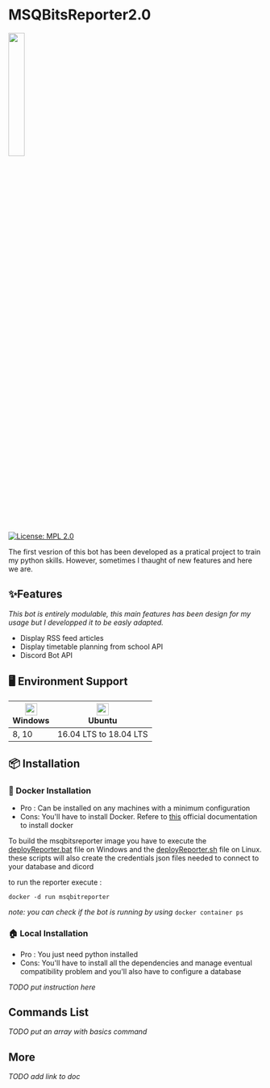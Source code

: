 # MSQBitsReporter2.0
<img src="https://github.com/MaximeMohandi/MSQBitsReporter2.0/blob/master/msqbitsReporter/ressources/reporterLogo.png" width="25%"/>

[![License: MPL 2.0](https://img.shields.io/badge/License-MPL%202.0-brightgreen.svg)](https://opensource.org/licenses/MPL-2.0)

The first vesrion of this bot has been developed as a pratical project to train my python skills. However, sometimes I thaught of new features and here we are.

## ✨Features
*This bot is entirely modulable, this main features has been design for my usage but I developped it to be easly adapted.* 

* Display RSS feed articles
* Display timetable planning from school API
* Discord Bot API

## 🖥 Environment Support

| [<img src="https://upload.wikimedia.org/wikipedia/commons/archive/a/a3/20150828174227%21Windows10Logo.png" width="24px" height="24px"/>](https://www.microsoft.com/fr-fr/windows)</br> Windows | [<img src="https://upload.wikimedia.org/wikipedia/commons/1/16/Ubuntu_and_Ubuntu_Server_Icon.png" width="24px" heigth="24px"/>](https://ubuntu.com/)<br/> Ubuntu |
| ------ | ----------- |
| 8, 10   | 16.04 LTS to 18.04 LTS |
## 📦 Installation

### 🐳 Docker Installation
* Pro : Can be installed on any machines with a minimum configuration
* Cons: You'll have to install Docker. Refere to [this](https://docs.docker.com/install/) official documentation to install docker

To build the msqbitsreporter image you have to execute the [deployReporter.bat](https://github.com/MaximeMohandi/MSQBitsReporter2.0/blob/master/script/deploy/deployReporter.bat) file on Windows and the [deployReporter.sh](https://github.com/MaximeMohandi/MSQBitsReporter2.0/blob/master/script/deploy/deployMsqbitreporter.sh) file on Linux. these scripts will also create the credentials json files needed to connect to your database and dicord

to run the reporter execute :
```shell
docker -d run msqbitreporter
```

_note: you can check if the bot is running by using_
```docker container ps```

### 🏠 Local Installation
* Pro : You just need python installed
* Cons: You'll have to install all the dependencies and manage eventual compatibility problem and you'll also have to configure a database

_TODO put instruction here_

## Commands List
_TODO put an array with basics command_

## More
_TODO add link to doc_

